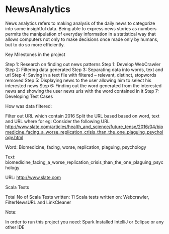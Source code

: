# NewsAnalytics
News analytics refers to making analysis of the daily news to categorize into some insightful data. Being able to express news stories as numbers permits the manipulation of everyday information in a statistical  way that allows computers not only to make decisions once made only by humans, but to do so more  efficiently. 

Key Milestones in the project

Step 1: Research on finding out news patterns
Step 1: Develop WebCrawler 
Step 2: Filtering data generated 
Step 3:  Separating data into words, text and url
Step 4: Saving in a text file with filtered – relevant, distinct, stopwords removed
Step 5: Displaying news to the user allowing him to select his interested news
Step 6: Finding out the word generated from the interested news and showing the user news urls with the word contained in it
Step 7: Developing Test Cases

How was data filtered:

Filter out URL which contain 2016 
Split the URL based based on word, text and URL where
for eg: Consider the following URL http://www.slate.com/articles/health_and_science/future_tense/2016/04/biomedicine_facing_a_worse_replication_crisis_than_the_one_plaguing_psychology.html

Word: Biomedicine, facing, worse, replication, plaguing, psychology

Text: biomedicine_facing_a_worse_replication_crisis_than_the_one_plaguing_psychology

URL: http://www.slate.com


Scala Tests

Total No of Scala Tests written: 11
Scala tests written on: Webcrawler, FilterNewsURL and LinkCleaner



Note:

In order to run this project you need:
Spark Installed
IntelliJ or Eclipse or any other IDE




